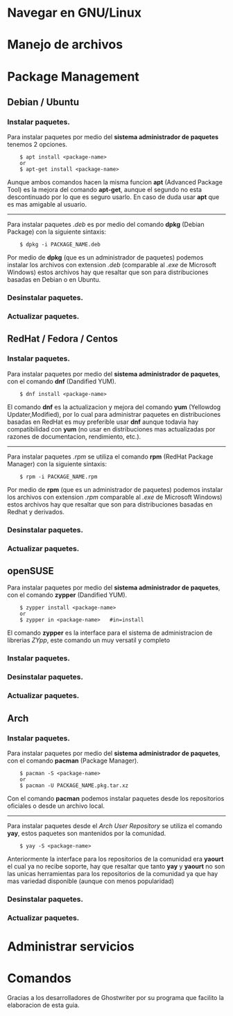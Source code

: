 # Navegar en GNU/Linux




# Manejo de archivos




# Package Management 

## Debian / Ubuntu

### Instalar paquetes.
	
Para instalar paquetes por medio del **sistema administrador de paquetes** tenemos 2 opciones.

		$ apt install <package-name>
		or
		$ apt-get install <package-name>
		
Aunque ambos comandos hacen la misma funcion **apt** (Advanced Package Tool) es la mejora del comando **apt-get**, aunque el segundo no esta descontinuado por lo que es seguro usarlo. En caso de duda usar **apt** que es mas amigable al usuario.

---

Para instalar paquetes *.deb*  es por medio del comando **dpkg** (Debian Package) con la siguiente sintaxis:

		$ dpkg -i PACKAGE_NAME.deb
		
Por medio de **dpkg** (que es un administrador de paquetes) podemos instalar los archivos con extension *.deb* (comparable al *.exe* de Microsoft Windows) estos archivos hay que resaltar que son para distribuciones basadas en Debian o en Ubuntu.


### Desinstalar paquetes.



### Actualizar paquetes.





## RedHat / Fedora / Centos


### Instalar paquetes.
Para instalar paquetes por medio del **sistema administrador de paquetes**, con el comando **dnf** (Dandified YUM).

		$ dnf install <package-name>

El comando **dnf** es la actualizacion y mejora del comando **yum** (Yellowdog Updater,Modified), por lo cual para administrar paquetes en distribuciones basadas en RedHat es muy preferible usar **dnf** aunque todavia hay compatibilidad con **yum** (no usar en distribuciones mas actualizadas por razones de documentacion, rendimiento, etc.).

___

Para instalar paquetes *.rpm* se utiliza el comando **rpm** (RedHat Package Manager) con la siguiente sintaxis:

		$ rpm -i PACKAGE_NAME.rpm
		
Por medio de **rpm** (que es un administrador de paquetes) podemos instalar los archivos con extension *.rpm* comparable al *.exe* de Microsoft Windows) estos archivos hay que resaltar que son para distribuciones basadas en Redhat y derivados.

	
### Desinstalar paquetes.



### Actualizar paquetes.


## openSUSE
Para instalar paquetes por medio del **sistema administrador de paquetes**, con el comando **zypper** (Dandified YUM).

		$ zypper install <package-name>
		or
		$ zypper in <package-name>   #in=install

El comando **zypper** es la interface para el sistema de administracion de librerias *ZYpp*, este comando un muy versatil y completo		

### Instalar paquetes.


### Desinstalar paquetes.



### Actualizar paquetes.


## Arch

### Instalar paquetes.
Para instalar paquetes por medio del **sistema administrador de paquetes**, con el comando **pacman** (Package Manager).

		$ pacman -S <package-name>
		or
		$ pacman -U PACKAGE_NAME.pkg.tar.xz 


Con el comando **pacman** podemos instalar paquetes desde los repositorios oficiales o desde un archivo local.

___

Para instalar paquetes desde el *Arch User Repository* se utiliza el comando **yay**, estos paquetes son mantenidos por la comunidad.

		$ yay -S <package-name>

Anteriormente la interface para los repositorios de la comunidad era **yaourt** el cual ya no recibe soporte, hay que resaltar que tanto **yay** y **yaourt** no son las unicas herramientas para los repositorios de la comunidad ya que hay mas variedad disponible (aunque con menos popularidad)

### Desinstalar paquetes.



### Actualizar paquetes.



# Administrar servicios




# Comandos












Gracias a los desarrolladores de Ghostwriter por su programa que facilito la elaboracion de esta guia.
